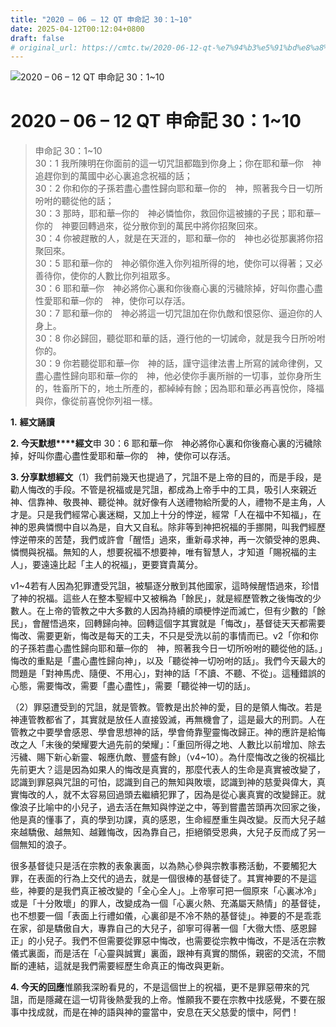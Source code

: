 ```yaml
---
title: "2020 – 06 – 12 QT 申命記 30：1~10"
date: 2025-04-12T00:12:04+0800
draft: false
# original_url: https://cmtc.tw/2020-06-12-qt-%e7%94%b3%e5%91%bd%e8%a8%98-30%ef%bc%9a110
---
```


![2020 – 06 – 12 QT 申命記 30：1~10](/images/qt.jpg   "2020 – 06 – 12 QT 申命記 30：1~10")

# 2020 – 06 – 12 QT 申命記 30：1~10

> 申命記 30：1~10  
> 30：1 我所陳明在你面前的這一切咒詛都臨到你身上；你在耶和華─你　神追趕你到的萬國中必心裏追念祝福的話；  
> 30：2 你和你的子孫若盡心盡性歸向耶和華─你的　神，照著我今日一切所吩咐的聽從他的話；  
> 30：3 那時，耶和華─你的　神必憐恤你，救回你這被擄的子民；耶和華─你的　神要回轉過來，從分散你到的萬民中將你招聚回來。  
> 30：4 你被趕散的人，就是在天涯的，耶和華─你的　神也必從那裏將你招聚回來。  
> 30：5 耶和華─你的　神必領你進入你列祖所得的地，使你可以得著；又必善待你，使你的人數比你列祖眾多。  
> 30：6 耶和華─你　神必將你心裏和你後裔心裏的污穢除掉，好叫你盡心盡性愛耶和華─你的　神，使你可以存活。  
> 30：7 耶和華─你的　神必將這一切咒詛加在你仇敵和恨惡你、逼迫你的人身上。  
> 30：8 你必歸回，聽從耶和華的話，遵行他的一切誡命，就是我今日所吩咐你的。  
> 30：9 你若聽從耶和華─你　神的話，謹守這律法書上所寫的誡命律例，又盡心盡性歸向耶和華─你的　神，他必使你手裏所辦的一切事，並你身所生的，牲畜所下的，地土所產的，都綽綽有餘；因為耶和華必再喜悅你，降福與你，像從前喜悅你列祖一樣。

**1.** **經文誦讀**

**2. 今天默想****經文**申 30：6 耶和華─你　神必將你心裏和你後裔心裏的污穢除掉，好叫你盡心盡性愛耶和華─你的　神，使你可以存活。

**3. 分享默想經文**（1）我們前幾天也提過了，咒詛不是上帝的目的，而是手段，是勸人悔改的手段。不管是祝福或是咒詛，都成為上帝手中的工具，吸引人來親近神、信靠神、敬畏神、聽從神。就好像有人送禮物給所愛的人，禮物不是主角，人才是。只是我們經常心裏迷糊，又加上十分的悖逆，經常「人在福中不知福」，在神的恩典憐憫中自以為是，自大又自私。除非等到神把祝福的手挪開，叫我們經歷悖逆帶來的苦楚，我們或許會「醒悟」過來，重新尋求神，再一次領受神的恩典、憐憫與祝福。無知的人，想要祝福不想要神，唯有智慧人，才知道「賜祝福的主人」，要遠遠比起「主人的祝福」，更要寶貴萬分。

v1~4若有人因為犯罪遭受咒詛，被驅逐分散到其他國家，這時候醒悟過來，珍惜了神的祝福。這些人在整本聖經中又被稱為「餘民」，就是經歷管教之後悔改的少數人。在上帝的管教之中大多數的人因為持續的頑梗悖逆而滅亡，但有少數的「餘民」，會醒悟過來，回轉歸向神。回轉這個字其實就是「悔改」，基督徒天天都需要悔改、需要更新，悔改是每天的工夫，不只是受洗以前的事情而已。v2「你和你的子孫若盡心盡性歸向耶和華─你的　神，照著我今日一切所吩咐的聽從他的話。」悔改的重點是「盡心盡性歸向神」，以及「聽從神一切吩咐的話」。我們今天最大的問題是「對神馬虎、隨便、不用心」，對神的話「不讀、不聽、不從」。這種錯誤的心態，需要悔改，需要「盡心盡性」，需要「聽從神一切的話」。

（2）罪惡遭受到的咒詛，就是管教。管教是出於神的愛，目的是領人悔改。若是神連管教都省了，其實就是放任人直接毀滅，再無機會了，這是最大的刑罰。人在管教之中要學會感恩、學會思想神的話，學會倚靠聖靈悔改歸正。神的應許是給悔改之人「末後的榮耀要大過先前的榮耀」：「重回所得之地、人數比以前增加、除去污穢、賜下新心新靈、報應仇敵、豐盛有餘」（v4~10）。為什麼悔改之後的祝福比先前更大？這是因為如果人的悔改是真實的，那麼代表人的生命是真實被改變了，認識到罪惡與咒詛的可怕，認識到自己的無知與敗壞，認識到神的慈愛與偉大，真實悔改的人，就不太容易回過頭去繼續犯罪了，因為是從心裏真實的改變歸正。就像浪子比喻中的小兒子，過去活在無知與悖逆之中，等到嘗盡苦頭再次回家之後，他是真的懂事了，真的學到功課，真的感恩，生命經歷重生與改變。反而大兒子越來越驕傲、越無知、越難悔改，因為靠自己，拒絕領受恩典，大兒子反而成了另一個無知的浪子。

很多基督徒只是活在宗教的表象裏面，以為熱心參與宗教事務活動，不要觸犯大罪，在表面的行為上交代的過去，就是一個很棒的基督徒了。其實神要的不是這些，神要的是我們真正被改變的「全心全人」。上帝寧可把一個原來「心裏冰冷」或是「十分敗壞」的罪人，改變成為一個「心裏火熱、充滿屬天熱情」的基督徒，也不想要一個「表面上行禮如儀，心裏卻是不冷不熱的基督徒」。神要的不是乖乖在家，卻是驕傲自大，專靠自己的大兒子，卻寧可得著一個「大徹大悟、感恩歸正」的小兒子。我們不但需要從罪惡中悔改，也需要從宗教中悔改，不是活在宗教儀式裏面，而是活在「心靈與誠實」裏面，跟神有真實的關係，親密的交流，不間斷的連結，這就是我們需要經歷生命真正的悔改與更新。

**4. 今天的回應**惟願我深盼看見的，不是這個世上的祝福，更不是罪惡帶來的咒詛，而是隱藏在這一切背後熱愛我的上帝。惟願我不要在宗教中找感覺，不要在服事中找成就，而是在神的語與神的靈當中，安息在天父慈愛的懷中，阿們！